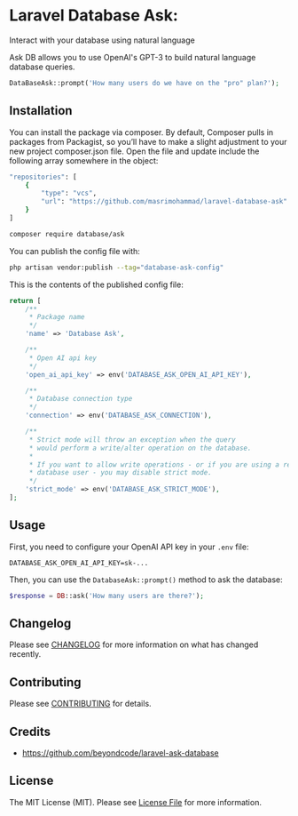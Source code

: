 # Laravel Database Ask:
Interact with your database using natural language

Ask DB allows you to use OpenAI's GPT-3 to build natural language database queries.

```php
DataBaseAsk::prompt('How many users do we have on the "pro" plan?');
```

## Installation

You can install the package via composer.
By default, Composer pulls in packages from Packagist, so you’ll have to make a slight adjustment to your new project composer.json file. Open the file and update include the following array somewhere in the object:

```bash
"repositories": [
    {
        "type": "vcs",
        "url": "https://github.com/masrimohammad/laravel-database-ask"
    }
]
```

```bash
composer require database/ask
```

You can publish the config file with:

```bash
php artisan vendor:publish --tag="database-ask-config"
```

This is the contents of the published config file:

```php
return [
    /**
     * Package name
     */
    'name' => 'Database Ask',

    /**
     * Open AI api key
     */
    'open_ai_api_key' => env('DATABASE_ASK_OPEN_AI_API_KEY'),

    /**
     * Database connection type
     */
    'connection' => env('DATABASE_ASK_CONNECTION'),

    /**
     * Strict mode will throw an exception when the query
     * would perform a write/alter operation on the database.
     *
     * If you want to allow write operations - or if you are using a read-only
     * database user - you may disable strict mode.
     */
    'strict_mode' => env('DATABASE_ASK_STRICT_MODE'),
];
```

## Usage

First, you need to configure your OpenAI API key in your `.env` file:

```dotenv
DATABASE_ASK_OPEN_AI_API_KEY=sk-...
```

Then, you can use the `DatabaseAsk::prompt()` method to ask the database:

```php
$response = DB::ask('How many users are there?');
```

## Changelog

Please see [CHANGELOG](CHANGELOG.md) for more information on what has changed recently.

## Contributing

Please see [CONTRIBUTING](CONTRIBUTING.md) for details.

## Credits

- https://github.com/beyondcode/laravel-ask-database

## License

The MIT License (MIT). Please see [License File](LICENSE) for more information.
